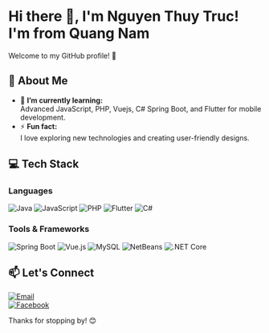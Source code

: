 # Hi there 👋, I'm Nguyen Thuy Truc! I'm from Quang Nam  

Welcome to my GitHub profile! 🎉  

## 🌟 About Me   
- 🌱 **I’m currently learning:**  
  Advanced JavaScript, PHP, Vuejs, C# Spring Boot, and Flutter for mobile development.   
- ⚡ **Fun fact:**  
  I love exploring new technologies and creating user-friendly designs.  
## 💻 Tech Stack  
### Languages  
![Java](https://img.shields.io/badge/Java-%23ED8B00.svg?style=for-the-badge&logo=java&logoColor=white)  ![JavaScript](https://img.shields.io/badge/JavaScript-%23F7DF1E.svg?style=for-the-badge&logo=javascript&logoColor=black)  ![PHP](https://img.shields.io/badge/PHP-%23777BB4.svg?style=for-the-badge&logo=php&logoColor=white)  ![Flutter](https://img.shields.io/badge/Flutter-%2302569B.svg?style=for-the-badge&logo=flutter&logoColor=white)  ![C#](https://img.shields.io/badge/C%23-%23239120.svg?style=for-the-badge&logo=c-sharp&logoColor=white)

### Tools & Frameworks  
![Spring Boot](https://img.shields.io/badge/Spring%20Boot-%236DB33F.svg?style=for-the-badge&logo=springboot&logoColor=white)  ![Vue.js](https://img.shields.io/badge/Vue.js-%234FC08D.svg?style=for-the-badge&logo=vue.js&logoColor=white)  ![MySQL](https://img.shields.io/badge/MySQL-%2300f.svg?style=for-the-badge&logo=mysql&logoColor=white)  ![NetBeans](https://img.shields.io/badge/NetBeans-%230085C1.svg?style=for-the-badge&logo=apache-netbeans-ide&logoColor=white) ![.NET Core](https://img.shields.io/badge/.NET%20Core-%235C2D91.svg?style=for-the-badge&logo=.net&logoColor=white) 

## 📫 Let's Connect  
[![Email](https://img.shields.io/badge/Email-%23D14836.svg?style=for-the-badge&logo=gmail&logoColor=white)]( nguyenthuytrucqh2003@gmail.com)  
[![Facebook](https://img.shields.io/badge/Facebook-%231877F2.svg?style=for-the-badge&logo=facebook&logoColor=white)](facebook.com/thuytruc05/)

Thanks for stopping by! 😊
